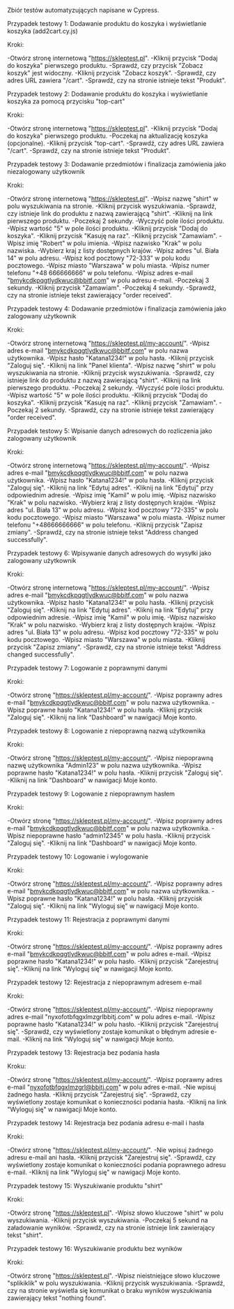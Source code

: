 Zbiór testów automatyzujących napisane w Cypress.

Przypadek testowy 1: Dodawanie produktu do koszyka i wyświetlanie koszyka (add2cart.cy.js)

  Kroki:

  -Otwórz stronę internetową "https://skleptest.pl".
  -Kliknij przycisk "Dodaj do koszyka" pierwszego produktu.
  -Sprawdź, czy przycisk "Zobacz koszyk" jest widoczny.
  -Kliknij przycisk "Zobacz koszyk".
  -Sprawdź, czy adres URL zawiera "/cart".
  -Sprawdź, czy na stronie istnieje tekst "Produkt".

Przypadek testowy 2: Dodawanie produktu do koszyka i wyświetlanie koszyka za pomocą przycisku "top-cart"

  Kroki:

  -Otwórz stronę internetową "https://skleptest.pl".
  -Kliknij przycisk "Dodaj do koszyka" pierwszego produktu.
  -Poczekaj na aktualizację koszyka (opcjonalne).
  -Kliknij przycisk "top-cart".
  -Sprawdź, czy adres URL zawiera "/cart".
  -Sprawdź, czy na stronie istnieje tekst "Produkt".

Przypadek testowy 3: Dodawanie przedmiotów i finalizacja zamówienia jako niezalogowany użytkownik

  Kroki:

  -Otwórz stronę internetową "https://skleptest.pl".
  -Wpisz nazwę "shirt" w polu wyszukiwania na stronie.
  -Kliknij przycisk wyszukiwania.
  -Sprawdź, czy istnieje link do produktu z nazwą zawierającą "shirt".
  -Kliknij na link pierwszego produktu.
  -Poczekaj 2 sekundy.
  -Wyczyść pole ilości produktu.
  -Wpisz wartość "5" w pole ilości produktu.
  -Kliknij przycisk "Dodaj do koszyka".
  -Kliknij przycisk "Kasuję na raz".
  -Kliknij przycisk "Zamawiam".
  -Wpisz imię "Robert" w polu imienia.
  -Wpisz nazwisko "Krak" w polu nazwiska.
  -Wybierz kraj z listy dostępnych krajów.
  -Wpisz adres "ul. Biała 14" w polu adresu.
  -Wpisz kod pocztowy "72-333" w polu kodu pocztowego.
  -Wpisz miasto "Warszawa" w polu miasta.
  -Wpisz numer telefonu "+48 666666666" w polu telefonu.
  -Wpisz adres e-mail "bmykcdkpqgtlydkwuc@bbitf.com" w polu adresu e-mail.
  -Poczekaj 3 sekundy.
  -Kliknij przycisk "Zamawiam".
  -Poczekaj 4 sekundy.
  -Sprawdź, czy na stronie istnieje tekst zawierający "order received".

Przypadek testowy 4: Dodawanie przedmiotów i finalizacja zamówienia jako zalogowany użytkownik

  Kroki:

  -Otwórz stronę internetową "https://skleptest.pl/my-account/".
  -Wpisz adres e-mail "bmykcdkpqgtlydkwuc@bbitf.com" w polu nazwa użytkownika.
  -Wpisz hasło "Katana1234!" w polu hasła.
  -Kliknij przycisk "Zaloguj się".
  -Kliknij na link "Panel klienta".
  -Wpisz nazwę "shirt" w polu wyszukiwania na stronie.
  -Kliknij przycisk wyszukiwania.
  -Sprawdź, czy istnieje link do produktu z nazwą zawierającą "shirt".
  -Kliknij na link pierwszego produktu.
  -Poczekaj 2 sekundy.
  -Wyczyść pole ilości produktu.
  -Wpisz wartość "5" w pole ilości produktu.
  -Kliknij przycisk "Dodaj do koszyka".
  -Kliknij przycisk "Kasuję na raz".
  -Kliknij przycisk "Zamawiam".
  -Poczekaj 2 sekundy.
  -Sprawdź, czy na stronie istnieje tekst zawierający "order received".
  
Przypadek testowy 5: Wpisanie danych adresowych do rozliczenia jako zalogowany użytkownik

  Kroki:

  -Otwórz stronę internetową "https://skleptest.pl/my-account/".
  -Wpisz adres e-mail "bmykcdkpqgtlydkwuc@bbitf.com" w polu nazwa użytkownika.
  -Wpisz hasło "Katana1234!" w polu hasła.
  -Kliknij przycisk "Zaloguj się".
  -Kliknij na link "Edytuj adres".
  -Kliknij na link "Edytuj" przy odpowiednim adresie.
  -Wpisz imię "Kamil" w polu imię.
  -Wpisz nazwisko "Krak" w polu nazwisko.
  -Wybierz kraj z listy dostępnych krajów.
  -Wpisz adres "ul. Biała 13" w polu adresu.
  -Wpisz kod pocztowy "72-335" w polu kodu pocztowego.
  -Wpisz miasto "Warszawa" w polu miasta.
  -Wpisz numer telefonu "+48666666666" w polu telefonu.
  -Kliknij przycisk "Zapisz zmiany".
  -Sprawdź, czy na stronie istnieje tekst "Address changed successfully".
  
Przypadek testowy 6: Wpisywanie danych adresowych do wysyłki jako zalogowany użytkownik

  Kroki:

  -Otwórz stronę internetową "https://skleptest.pl/my-account/".
  -Wpisz adres e-mail "bmykcdkpqgtlydkwuc@bbitf.com" w polu nazwa użytkownika.
  -Wpisz hasło "Katana1234!" w polu hasła.
  -Kliknij przycisk "Zaloguj się".
  -Kliknij na link "Edytuj adres".
  -Kliknij na link "Edytuj" przy odpowiednim adresie.
  -Wpisz imię "Kamil" w polu imię.
  -Wpisz nazwisko "Krak" w polu nazwisko.
  -Wybierz kraj z listy dostępnych krajów.
  -Wpisz adres "ul. Biała 13" w polu adresu.
  -Wpisz kod pocztowy "72-335" w polu kodu pocztowego.
  -Wpisz miasto "Warszawa" w polu miasta.
  -Kliknij przycisk "Zapisz zmiany".
  -Sprawdź, czy na stronie istnieje tekst "Address changed successfully".
  
Przypadek testowy 7: Logowanie z poprawnymi danymi
  
  Kroki:

  -Otwórz stronę "https://skleptest.pl/my-account/".
  -Wpisz poprawny adres e-mail "bmykcdkpqgtlydkwuc@bbitf.com" w polu nazwa użytkownika.
  -Wpisz poprawne hasło "Katana1234!" w polu hasła.
  -Kliknij przycisk "Zaloguj się".
  -Kliknij na link "Dashboard" w nawigacji Moje konto.

Przypadek testowy 8: Logowanie z niepoprawną nazwą użytkownika

  Kroki:
  
  -Otwórz stronę "https://skleptest.pl/my-account/".
  -Wpisz niepoprawną nazwę użytkownika "Admin123" w polu nazwa użytkownika.
  -Wpisz poprawne hasło "Katana1234!" w polu hasła.
  -Kliknij przycisk "Zaloguj się".
  -Kliknij na link "Dashboard" w nawigacji Moje konto.
  
Przypadek testowy 9: Logowanie z niepoprawnym hasłem

  Kroki:

  -Otwórz stronę "https://skleptest.pl/my-account/".
  -Wpisz poprawny adres e-mail "bmykcdkpqgtlydkwuc@bbitf.com" w polu nazwa użytkownika.
  -Wpisz niepoprawne hasło "admin12345" w polu hasła.
  -Kliknij przycisk "Zaloguj się".
  -Kliknij na link "Dashboard" w nawigacji Moje konto.
  
Przypadek testowy 10: Logowanie i wylogowanie

  Kroki:

  -Otwórz stronę "https://skleptest.pl/my-account/".
  -Wpisz poprawny adres e-mail "bmykcdkpqgtlydkwuc@bbitf.com" w polu nazwa użytkownika.
  -Wpisz poprawne hasło "Katana1234!" w polu hasła.
  -Kliknij przycisk "Zaloguj się".
  -Kliknij na link "Wyloguj się" w nawigacji Moje konto.

Przypadek testowy 11: Rejestracja z poprawnymi danymi

  Kroki:

  -Otwórz stronę "https://skleptest.pl/my-account/".
  -Wpisz poprawny adres e-mail "bmykcdkpqgtlydkwuc@bbitf.com" w polu adres e-mail.
  -Wpisz poprawne hasło "Katana1234!" w polu hasło.
  -Kliknij przycisk "Zarejestruj się".
  -Kliknij na link "Wyloguj się" w nawigacji Moje konto.

Przypadek testowy 12: Rejestracja z niepoprawnym adresem e-mail

  Kroki:
  
  -Otwórz stronę "https://skleptest.pl/my-account/".
  -Wpisz niepoprawny adres e-mail "nyxofotbfqgxlmzgrlbbitj.com" w polu adres e-mail.
  -Wpisz poprawne hasło "Katana1234!" w polu hasło.
  -Kliknij przycisk "Zarejestruj się".
  -Sprawdź, czy wyświetlony zostaje komunikat o błędnym adresie e-mail.
  -Kliknij na link "Wyloguj się" w nawigacji Moje konto.

Przypadek testowy 13: Rejestracja bez podania hasła

  Kroku:

  -Otwórz stronę "https://skleptest.pl/my-account/".
  -Wpisz poprawny adres e-mail "nyxofotbfqgxlmzgrl@bbitj.com" w polu adres e-mail.
  -Nie wpisuj żadnego hasła.
  -Kliknij przycisk "Zarejestruj się".
  -Sprawdź, czy wyświetlony zostaje komunikat o konieczności podania hasła.
  -Kliknij na link "Wyloguj się" w nawigacji Moje konto.

Przypadek testowy 14: Rejestracja bez podania adresu e-mail i hasła

  Kroki:

  -Otwórz stronę "https://skleptest.pl/my-account/".
  -Nie wpisuj żadnego adresu e-mail ani hasła.
  -Kliknij przycisk "Zarejestruj się".
  -Sprawdź, czy wyświetlony zostaje komunikat o konieczności podania poprawnego adresu e-mail.
  -Kliknij na link "Wyloguj się" w nawigacji Moje konto.
  
Przypadek testowy 15: Wyszukiwanie produktu "shirt"

  Kroki:

  -Otwórz stronę "https://skleptest.pl".
  -Wpisz słowo kluczowe "shirt" w polu wyszukiwania.
  -Kliknij przycisk wyszukiwania.
  -Poczekaj 5 sekund na załadowanie wyników.
  -Sprawdź, czy na stronie istnieje link zawierający tekst "shirt".

Przypadek testowy 16: Wyszukiwanie produktu bez wyników

  Kroki:

  -Otwórz stronę "https://skleptest.pl".
  -Wpisz nieistniejące słowo kluczowe "splikiklik" w polu wyszukiwania.
  -Kliknij przycisk wyszukiwania.
  -Sprawdź, czy na stronie wyświetla się komunikat o braku wyników wyszukiwania zawierający tekst "nothing found".
  
  
  
